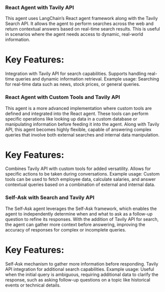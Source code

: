 ### React Agent with Tavily API
This agent uses LangChain’s React agent framework along with the Tavily Search API. It allows the agent to perform searches across the web and return contextual answers based on real-time search results. This is useful in scenarios where the agent needs access to dynamic, real-world information.

# Key Features:

Integration with Tavily API for search capabilities.
Supports handling real-time queries and dynamic information retrieval.
Example usage: Searching for real-time data such as news, stock prices, or general queries.

### React Agent with Custom Tools and Tavily API
This agent is a more advanced implementation where custom tools are defined and integrated into the React agent. These tools can perform specific operations like looking up data in a custom database or manipulating information before feeding it into the agent. Along with Tavily API, this agent becomes highly flexible, capable of answering complex queries that involve both external searches and internal data manipulation.

# Key Features:

Combines Tavily API with custom tools for added versatility.
Allows for specific actions to be taken during conversations.
Example usage: Custom tools can be used to fetch employee data, calculate salaries, and answer contextual queries based on a combination of external and internal data.

### Self-Ask with Search and Tavily API
The Self-Ask agent leverages the Self-Ask framework, which enables the agent to independently determine when and what to ask as a follow-up question to refine its responses. With the addition of Tavily API for search, the agent can gather more context before answering, improving the accuracy of responses for complex or incomplete queries.

# Key Features:

Self-Ask mechanism to gather more information before responding.
Tavily API integration for additional search capabilities.
Example usage: Useful when the initial query is ambiguous, requiring additional data to clarify the response, such as asking follow-up questions on a topic like historical events or technical details.
